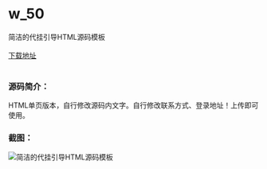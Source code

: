 # w_50
简洁的代挂引导HTML源码模板
<br/></br>
[下载地址](https://www.uuid2.com/50.html "下载地址")
<br/></br>
<h3>源码简介：</h3>
<p>HTML单页版本，自行修改源码内文字。自行修改联系方式、登录地址！上传即可使用。<p>
<h3>截图：</h3>
<img src="https://www.uuid2.com/wp-content/uploads/img/202105/4fcba4a664.jpg" alt="简洁的代挂引导HTML源码模板">
